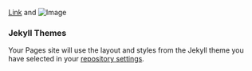
[Link](url) and ![Image](src)



### Jekyll Themes

Your Pages site will use the layout and styles from the Jekyll theme you have selected in your [repository settings](https://github.com/YunusSemihCoskun/YunusSemihCoskun.github.io/settings/pages). 

